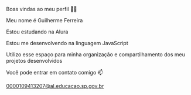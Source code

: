 Boas vindas ao meu perfil 💙💙

Meu nome é Guilherme Ferreira

Estou estudando na Alura

Estou me desenvolvendo na linguagem JavaScript

Utilizo esse espaço para minha organização e compartilhamento dos meu projetos desenvolvidos

Você pode entrar em contato comigo 📫

0000109413207@al.educacao.sp.gov.br
